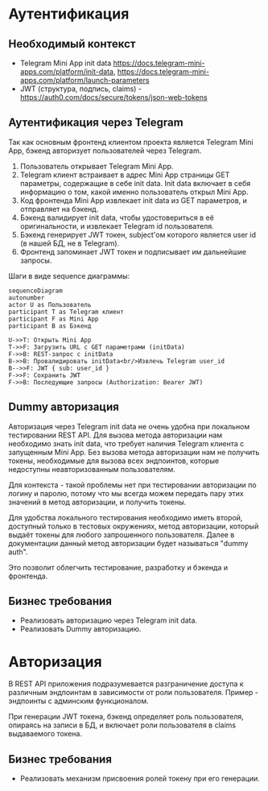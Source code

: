 # Аутентификация

## Необходимый контекст

- Telegram Mini App init data https://docs.telegram-mini-apps.com/platform/init-data, https://docs.telegram-mini-apps.com/platform/launch-parameters
- JWT (структура, подпись, claims) - https://auth0.com/docs/secure/tokens/json-web-tokens

## Аутентификация через Telegram

Так как основным фронтенд клиентом проекта является Telegram Mini App, бэкенд авторизует пользователей через Telegram.

1. Пользователь открывает Telegram Mini App.
2. Telegram клиент встраивает в адрес Mini App страницы GET параметры, содержащие в себе init data. Init data включает в себя информацию о том, какой именно пользователь открыл Mini App.
3. Код фронтенда Mini App извлекает init data из GET параметров, и отправляет на бэкенд.
4. Бэкенд валидирует init data, чтобы удостовериться в её оригинальности, и извлекает Telegram id пользователя.
5. Бэкенд генерирует JWT токен, subject'ом которого является user id (в нашей БД, не в Telegram).
6. Фронтенд запоминает JWT токен и подписывает им дальнейшие запросы.

Шаги в виде sequence диаграммы:

```mermaid
sequenceDiagram
autonumber
actor U as Пользователь
participant T as Telegram клиент
participant F as Mini App
participant B as Бэкенд

U->>T: Открыть Mini App
T->>F: Загрузить URL с GET параметрами (initData)
F->>B: REST-запрос с initData
B->>B: Провалидировать initData<br/>Извлечь Telegram user_id
B-->>F: JWT { sub: user_id }
F->>F: Сохранить JWT
F->>B: Последующие запросы (Authorization: Bearer JWT)
```

## Dummy авторизация

Авторизация через Telegram init data не очень удобна при локальном тестировании REST API. Для вызова метода авторизации нам необходимо знать init data, что требует наличия Telegram клиента с запущенным Mini App. Без вызова метода авторизации нам не получить токены, необходимые для вызова всех эндпоинтов, которые недоступны неавторизованным пользователям.

Для контекста - такой проблемы нет при тестировании авторизации по логину и паролю, потому что мы всегда можем передать пару этих значений в метод авторизации, и получить токены.

Для удобства локального тестирования необходимо иметь второй, доступный только в тестовых окружениях, метод авторизации, который выдаёт токены для любого запрошенного пользователя. Далее в документации данный метод авторизации будет называться "dummy auth".

Это позволит облегчить тестирование, разработку и бэкенда и фронтенда.

## Бизнес требования

- Реализовать авторизацию через Telegram init data.
- Реализовать Dummy авторизацию.

# Авторизация

В REST API приложения подразумевается разграничение доступа к различным эндпоинтам в зависимости от роли пользователя. Пример - эндпоинты с админским функционалом.

При генерации JWT токена, бэкенд определяет роль пользователя, опираясь на записи в БД, и включает роли пользователя в claims выдаваемого токена.

## Бизнес требования

- Реализовать механизм присвоения ролей токену при его генерации.
